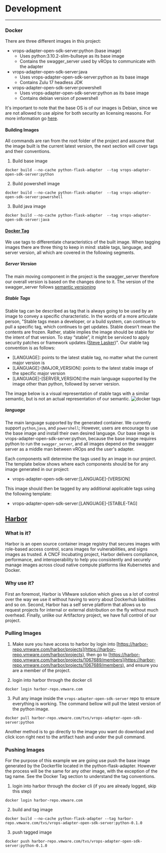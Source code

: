 # Development
* * *
### Docker
There are three different images in this project:
- vrops-adapter-open-sdk-server:python (base image)
	- Uses python:3.10.2-slim-bullseye as its base image
	- Contains the swagger_server used by vROps to communicate with the adapter
- vrops-adapter-open-sdk-server:java
	- Uses vrops-adapter-open-sdk-server:python as its base image
	- Contains Zulu 17 headless JDK
- vrops-adapter-open-sdk-server:powershell
	- Uses vrops-adapter-open-sdk-server:python as its base image
	- Contains debian version of powershell

It's important to note that the base OS is of our images is Debian, since we are not allowed to use alpine for both security an
licensing reasons. For more information go [here](https://confluence.eng.vmware.com/display/OS/Container+Base+OS).

#### Building Images
All commands are ran from the root folder of the project and assume that the image built is the current latest version,
the next section will cover tags and their conventions.

1. Build base image
```
docker build --no-cache python-flask-adapter  --tag vrops-adapter-open-sdk-server:python
```
2. Build powershell image
```
docker build --no-cache python-flask-adapter  --tag vrops-adapter-open-sdk-server:powershell
```
3. Build java image
```
docker build --no-cache python-flask-adapter  --tag vrops-adapter-open-sdk-server:java
```

#### [Docker Tag](https://docs.docker.com/engine/reference/commandline/tag/)
We use tags to differentiate characteristics of the built image. When tagging images there are three thing to keep
in mind:  stable tags, language, and server version, all which are covered in the following segments.

##### Server Version
The main moving component in the project is the swagger_server therefore our overall version is based on the changes done to it. The version of the
swagger_server follows [semantic versioning](https://semver.org/)

##### Stable Tags
Stable tag can be described as tag that is always going to be used by an image to convey a specific characteristic.
In the words of a more articulate person, "Stable tags mean a developer, or a build system, can continue to pull a
specific tag, which continues to get updates. Stable doesn’t mean the contents are frozen. Rather, stable implies
the image should be stable for the intent of that version. To stay “stable”, it might be serviced to apply security
patches or framework updates.([Steve Lasker](https://docs.microsoft.com/en-us/azure/container-registry/container-registry-image-tag-version#:~:text=Stable%20tags%20mean,or%20framework%20updates.))". Our stable tag convention is as follows:

- [LANGUAGE]: points to the latest stable tag, no matter what the current major version is
- [LANGUAGE]-[MAJOR_VERSION]: points to the latest stable image of the specific major version
- [LANGUAGE]-[SERVER_VERSION]:the main language supported by the image other than python, followed by server version.

The image below is a visual representation  of stable tags with a similar semantic, but is not an actual representation of our semantic.
![docker tags](https://stevelaskerblog.files.wordpress.com/2018/03/stabletagging.gif)

##### language
The main language supported by the generated container. We currently support `python`,`java`, and `powershell`;
However, users are encourage to use the base image and install their own desired language. Our base image is
vrops-adapter-open-sdk-server:python, because the base image requires python to run the `swagger_server`, and all
images depend on the swagger server as a middle man between vROps and the user's adapter.

Each components will determine the tags used by an image in our project.
The template below shows where each components should be for any image generated
in our project:

 - vrops-adapter-open-sdk-server:[LANGUAGE]-[VERSION]

This image should then be tagged by any additional applicable tags using the
following template:

 - vrops-adapter-open-sdk-server:[LANGUAGE]-[STABLE-TAG]



## [Harbor](https://confluence.eng.vmware.com/display/HARBOR/Harbor)

### What is it?
Harbor is an open source container image registry that secures images
with role-based access control, scans images for vulnerabilities, and signs
images as trusted. A CNCF Incubating project, Harbor delivers compliance, performance,
and interoperability to help you consistently and securely manage images across cloud
native compute platforms like Kubernetes and Docker.

### Why use it?
First an foremost, Harbor is VMware solution which gives us a lot of control over the way
we use it without having to worry about Dockerhub liabilities and so on. Second, Harbor has a
self serve platform that allows us to request projects for internal or external distribution
on the fly without much overhead. Finally, unlike our Artifactory project, we have full control
of our project.

### Pulling Images

1. Make sure you have access to harbor by login into [https://harbor-repo.vmware.com/harbor/projects](https://harbor-repo.vmware.com/harbor/projects),
then go to [https://harbor-repo.vmware.com/harbor/projects/1067689/members](https://harbor-repo.vmware.com/harbor/projects/1067689/members), and ensure you are a member of the project.

2. login into harbor through the docker cli
```
docker login harbor-repo.vmware.com
```

3. Pull any image inside the `vrops-adapter-open-sdk-server`  repo to ensure everything is working. The command
bellow will pull the latest version of the python image.
```
docker pull harbor-repo.vmware.com/tvs/vrops-adapter-open-sdk-server:python
```
Another method is to go directly to the image you want do download and click icon right next to the artifact hash and under the pull command.

### Pushing Images
For the purpose of this example we are going use push the base image generated by the Dockerfile located in the python-flask-adapter. However the
process will be the same for any other image, with the exception of the tag name. See the Docker Tag section to understand the tag conventions.

1. login into harbor through the docker cli (if you are already logged, skip this step)
```
docker login harbor-repo.vmware.com
```

2. build and tag image
```
docker build --no-cache python-flask-adapter --tag harbor-repo.vmware.com/tvs/vrops-adapter-open-sdk-server:python-0.1.0
```

3. push tagged image
```
docker push harbor-repo.vmware.com/tvs/vrops-adapter-open-sdk-server:python-0.1.0

```
